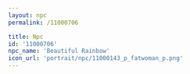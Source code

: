 ```yaml
---
layout: npc
permalink: /11000706

title: Npc
id: '11000706'
npc_name: 'Beautiful Rainbow'
icon_url: 'portrait/npc/11000143_p_fatwoman_p.png'
---
```


